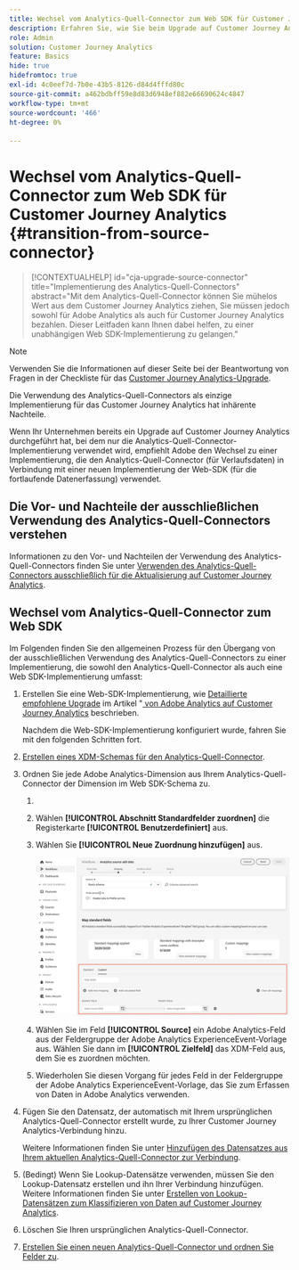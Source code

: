 ```yaml
---
title: Wechsel vom Analytics-Quell-Connector zum Web SDK für Customer Journey Analytics
description: Erfahren Sie, wie Sie beim Upgrade auf Customer Journey Analytics vom Analytics-Quell-Connector zum Web SDK wechseln
role: Admin
solution: Customer Journey Analytics
feature: Basics
hide: true
hidefromtoc: true
exl-id: 4c0eef7d-7b0e-43b5-8126-d84d4fffd80c
source-git-commit: a462bdbff59e8d83d6948ef882e66690624c4847
workflow-type: tm+mt
source-wordcount: '466'
ht-degree: 0%

---
```


# Wechsel vom Analytics-Quell-Connector zum Web SDK für Customer Journey Analytics {#transition-from-source-connector}

<!-- markdownlint-disable MD034 -->

>[!CONTEXTUALHELP]
>id="cja-upgrade-source-connector"
>title="Implementierung des Analytics-Quell-Connectors"
>abstract="Mit dem Analytics-Quell-Connector können Sie mühelos Wert aus dem Customer Journey Analytics ziehen, Sie müssen jedoch sowohl für Adobe Analytics als auch für Customer Journey Analytics bezahlen. Dieser Leitfaden kann Ihnen dabei helfen, zu einer unabhängigen Web SDK-Implementierung zu gelangen."

<!-- markdownlint-enable MD034 -->

>[!NOTE]
> 
>Verwenden Sie die Informationen auf dieser Seite bei der Beantwortung von Fragen in der Checkliste für das [Customer Journey Analytics-Upgrade](https://gigazelle.github.io/cja-ttv/).

Die Verwendung des Analytics-Quell-Connectors als einzige Implementierung für das Customer Journey Analytics hat inhärente Nachteile.

Wenn Ihr Unternehmen bereits ein Upgrade auf Customer Journey Analytics durchgeführt hat, bei dem nur die Analytics-Quell-Connector-Implementierung verwendet wird, empfiehlt Adobe den Wechsel zu einer Implementierung, die den Analytics-Quell-Connector (für Verlaufsdaten) in Verbindung mit einer neuen Implementierung der Web-SDK (für die fortlaufende Datenerfassung) verwendet.

## Die Vor- und Nachteile der ausschließlichen Verwendung des Analytics-Quell-Connectors verstehen

Informationen zu den Vor- und Nachteilen der Verwendung des Analytics-Quell-Connectors finden Sie unter [Verwenden des Analytics-Quell-Connectors ausschließlich für die Aktualisierung auf Customer Journey Analytics](/help/getting-started/cja-upgrade/cja-upgrade-source-connector-exclusively.md).

## Wechsel vom Analytics-Quell-Connector zum Web SDK

Im Folgenden finden Sie den allgemeinen Prozess für den Übergang von der ausschließlichen Verwendung des Analytics-Quell-Connectors zu einer Implementierung, die sowohl den Analytics-Quell-Connector als auch eine Web SDK-Implementierung umfasst:

1. Erstellen Sie eine Web-SDK-Implementierung, wie [Detaillierte empfohlene Upgrade](/help/getting-started/cja-upgrade/cja-upgrade-recommendations.md#detailed-recommended-upgrade-steps) im Artikel &quot;[ von Adobe Analytics auf Customer Journey Analytics](/help/getting-started/cja-upgrade/cja-upgrade-recommendations.md) beschrieben.

   Nachdem die Web-SDK-Implementierung konfiguriert wurde, fahren Sie mit den folgenden Schritten fort.

1. [Erstellen eines XDM-Schemas für den Analytics-Quell-Connector](/help/getting-started/cja-upgrade/cja-upgrade-source-connector-schema.md).

1. Ordnen Sie jede Adobe Analytics-Dimension aus Ihrem Analytics-Quell-Connector der Dimension im Web SDK-Schema zu.

   1. 
      <!-- how do you get here -->

   1. Wählen **[!UICONTROL Abschnitt Standardfelder zuordnen]** die Registerkarte **[!UICONTROL Benutzerdefiniert]** aus.

   1. Wählen Sie **[!UICONTROL Neue Zuordnung hinzufügen]** aus.

      ![Schemafelder zuordnen](assets/schema-mapping.png)

   1. Wählen Sie im Feld **[!UICONTROL Source]** ein Adobe Analytics-Feld aus der Feldergruppe der Adobe Analytics ExperienceEvent-Vorlage aus. Wählen Sie dann im **[!UICONTROL Zielfeld]** das XDM-Feld aus, dem Sie es zuordnen möchten.

   1. Wiederholen Sie diesen Vorgang für jedes Feld in der Feldergruppe der Adobe Analytics ExperienceEvent-Vorlage, das Sie zum Erfassen von Daten in Adobe Analytics verwenden.

1. Fügen Sie den Datensatz, der automatisch mit Ihrem ursprünglichen Analytics-Quell-Connector erstellt wurde, zu Ihrer Customer Journey Analytics-Verbindung hinzu.

   Weitere Informationen finden Sie unter [Hinzufügen des Datensatzes aus Ihrem aktuellen Analytics-Quell-Connector zur Verbindung](/help/getting-started/cja-upgrade/cja-upgrade-source-connector-dataset.md).

1. (Bedingt) Wenn Sie Lookup-Datensätze verwenden, müssen Sie den Lookup-Datensatz erstellen und ihn Ihrer Verbindung hinzufügen. Weitere Informationen finden Sie unter [Erstellen von Lookup-Datensätzen zum Klassifizieren von Daten auf Customer Journey Analytics](/help/getting-started/cja-upgrade/cja-upgrade-dataset-lookup.md).

1. Löschen Sie Ihren ursprünglichen Analytics-Quell-Connector. <!-- need to add steps somewhere about how to do this -->

1. [Erstellen Sie einen neuen Analytics-Quell-Connector und ordnen Sie Felder zu](/help/getting-started/cja-upgrade/cja-upgrade-source-connector.md).
